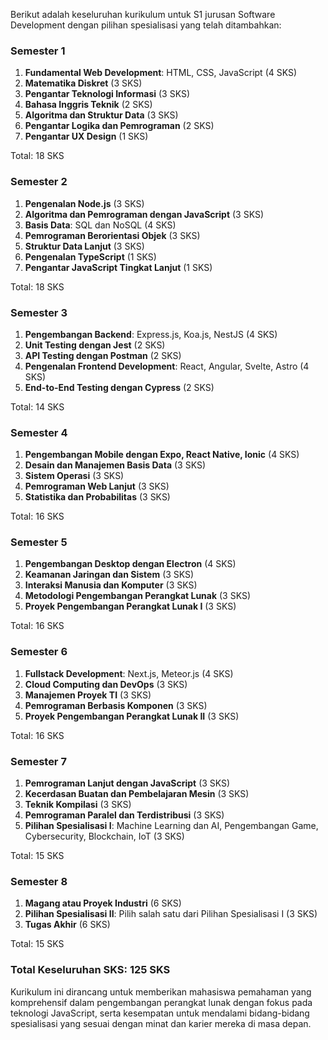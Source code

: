 Berikut adalah keseluruhan kurikulum untuk S1 jurusan Software Development dengan pilihan spesialisasi yang telah ditambahkan:

### Semester 1
1. **Fundamental Web Development**: HTML, CSS, JavaScript (4 SKS)
2. **Matematika Diskret** (3 SKS)
3. **Pengantar Teknologi Informasi** (3 SKS)
4. **Bahasa Inggris Teknik** (2 SKS)
5. **Algoritma dan Struktur Data** (3 SKS)
6. **Pengantar Logika dan Pemrograman** (2 SKS)
7. **Pengantar UX Design** (1 SKS)

Total: 18 SKS

### Semester 2
1. **Pengenalan Node.js** (3 SKS)
2. **Algoritma dan Pemrograman dengan JavaScript** (3 SKS)
3. **Basis Data**: SQL dan NoSQL (4 SKS)
4. **Pemrograman Berorientasi Objek** (3 SKS)
5. **Struktur Data Lanjut** (3 SKS)
6. **Pengenalan TypeScript** (1 SKS)
7. **Pengantar JavaScript Tingkat Lanjut** (1 SKS)

Total: 18 SKS

### Semester 3
1. **Pengembangan Backend**: Express.js, Koa.js, NestJS (4 SKS)
2. **Unit Testing dengan Jest** (2 SKS)
3. **API Testing dengan Postman** (2 SKS)
4. **Pengenalan Frontend Development**: React, Angular, Svelte, Astro (4 SKS)
5. **End-to-End Testing dengan Cypress** (2 SKS)

Total: 14 SKS

### Semester 4
1. **Pengembangan Mobile dengan Expo, React Native, Ionic** (4 SKS)
2. **Desain dan Manajemen Basis Data** (3 SKS)
3. **Sistem Operasi** (3 SKS)
4. **Pemrograman Web Lanjut** (3 SKS)
5. **Statistika dan Probabilitas** (3 SKS)

Total: 16 SKS

### Semester 5
1. **Pengembangan Desktop dengan Electron** (4 SKS)
2. **Keamanan Jaringan dan Sistem** (3 SKS)
3. **Interaksi Manusia dan Komputer** (3 SKS)
4. **Metodologi Pengembangan Perangkat Lunak** (3 SKS)
5. **Proyek Pengembangan Perangkat Lunak I** (3 SKS)

Total: 16 SKS

### Semester 6
1. **Fullstack Development**: Next.js, Meteor.js (4 SKS)
2. **Cloud Computing dan DevOps** (3 SKS)
3. **Manajemen Proyek TI** (3 SKS)
4. **Pemrograman Berbasis Komponen** (3 SKS)
5. **Proyek Pengembangan Perangkat Lunak II** (3 SKS)

Total: 16 SKS

### Semester 7
1. **Pemrograman Lanjut dengan JavaScript** (3 SKS)
2. **Kecerdasan Buatan dan Pembelajaran Mesin** (3 SKS)
3. **Teknik Kompilasi** (3 SKS)
4. **Pemrograman Paralel dan Terdistribusi** (3 SKS)
5. **Pilihan Spesialisasi I**: Machine Learning dan AI, Pengembangan Game, Cybersecurity, Blockchain, IoT (3 SKS)

Total: 15 SKS

### Semester 8
1. **Magang atau Proyek Industri** (6 SKS)
2. **Pilihan Spesialisasi II**: Pilih salah satu dari Pilihan Spesialisasi I (3 SKS)
3. **Tugas Akhir** (6 SKS)

Total: 15 SKS

### Total Keseluruhan SKS: 125 SKS

Kurikulum ini dirancang untuk memberikan mahasiswa pemahaman yang komprehensif dalam pengembangan perangkat lunak dengan fokus pada teknologi JavaScript, serta kesempatan untuk mendalami bidang-bidang spesialisasi yang sesuai dengan minat dan karier mereka di masa depan.
